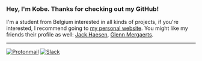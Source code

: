 
### Hey, I'm Kobe. Thanks for checking out my GitHub! 
I'm a student from Belgium interested in all kinds of projects, if you're interested, I recommend going to [my personal website](https://kobegeens.neocities.org).
You might like my friends their profile as well: [Jack Haesen](https://github.com/jackhaesen), [Glenn Mergaerts](https://github.com/GlennM008).


---
[![Protonmail](https://img.shields.io/badge/ProtonMail-8B89CC?style=for-the-badge&logo=protonmail&logoColor=white)](mailto:kobegeens@proton.me)
[![Slack](https://img.shields.io/badge/Slack-4A154B?style=for-the-badge&logo=slack&logoColor=white)](https://hackclub.slack.com/team/U08RLMZ3R34)
